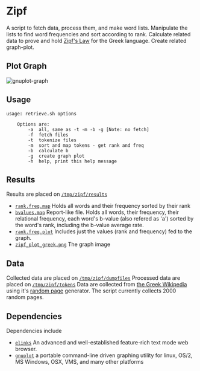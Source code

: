 # Zipf
A script to fetch data, process them, and make word lists. Manipulate the lists to find word frequencies and sort according to rank. Calculate related data to prove and hold [Zipf's Law](http://en.wikipedia.org/wiki/Zipf) for the Greek language. Create related graph-plot. 

## Plot Graph
![gnuplot-graph](blob/master/data/results/zipf_plot_greek.png)

## Usage 

	usage: retrieve.sh options

		Options are:
			-a	all, same as -t -m -b -g [Note: no fetch]
			-f	fetch files
			-t	tokenize files
			-m	sort and map tokens - get rank and freq
			-b	calculate b
			-g	create graph plot
			-h	help, print this help message

## Results
Results are placed on [`/tmp/zipf/results`](tree/master/data/results)

* [`rank.freq.map`](blob/master/data/results/rank.freq.map) Holds all words and their frequency sorted by their rank
* [`bvalues.map`](blob/master/data/results/bvalues.map) Report-like file. Holds all words, their frequency, their relational frequency, each word's b-value (also refered as 'a') sorted by the word's rank, including the b-value average rate.
* [`rank.freq.plot`](blob/master/data/results/rank.freq.plot) Includes just the values (rank and frequency) fed to the graph.
* [`zipf_plot_greek.png`](blob/master/data/resulrs/zipf_plot_greek.png) The graph image

## Data
Collected data are placed on [`/tmp/zipf/dumpfiles`](tree/master/data/dumpfiles)
Processed data are placed on [`/tmp/zipf/tokens`](tree/master/data/tokens)
Data are collected from [the Greek Wikipedia](http://el.wikipedia.org) using it's [random page](http://el.wikipedia.org/wiki/%CE%95%CE%B9%CE%B4%CE%B9%CE%BA%CF%8C:%CE%A4%CF%85%CF%87%CE%B1%CE%AF%CE%B1) generator. The script currently collects 2000 random pages.

## Dependencies
Dependencies include 

* [`elinks`](http://elinks.or.cz/) An advanced and well-established feature-rich text mode web browser.
* [`gnuplot`](http://www.gnuplot.info/) a portable command-line driven graphing utility for linux, OS/2, MS Windows, OSX, VMS, and many other platforms

